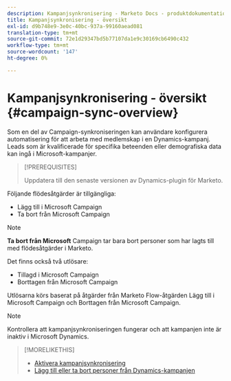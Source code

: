 ```yaml
---
description: Kampanjsynkronisering - Marketo Docs - produktdokumentation
title: Kampanjsynkronisering - översikt
exl-id: d9b748e9-3e0c-40bc-937a-99160aead081
translation-type: tm+mt
source-git-commit: 72e1d29347bd5b77107da1e9c30169cb6490c432
workflow-type: tm+mt
source-wordcount: '147'
ht-degree: 0%

---
```


# Kampanjsynkronisering - översikt {#campaign-sync-overview}

Som en del av Campaign-synkroniseringen kan användare konfigurera automatisering för att arbeta med medlemskap i en Dynamics-kampanj. Leads som är kvalificerade för specifika beteenden eller demografiska data kan ingå i Microsoft-kampanjer.

>[!PREREQUISITES]
>
>Uppdatera till den senaste versionen av Dynamics-plugin för Marketo.

Följande flödesåtgärder är tillgängliga:

* Lägg till i Microsoft Campaign
* Ta bort från Microsoft Campaign

>[!NOTE]
>
>**Ta bort från Microsoft** Campaign tar bara bort personer som har lagts till med flödesåtgärder i Marketo.

Det finns också två utlösare:

* Tillagd i Microsoft Campaign
* Borttagen från Microsoft Campaign

Utlösarna körs baserat på åtgärder från Marketo Flow-åtgärden Lägg till i Microsoft Campaign och Borttagen från Microsoft Campaign.

>[!NOTE]
>
>Kontrollera att kampanjsynkroniseringen fungerar och att kampanjen inte är inaktiv i Microsoft Dynamics.

>[!MORELIKETHIS]
>
>* [Aktivera kampanjsynkronisering](/help/marketo/product-docs/crm-sync/microsoft-dynamics-sync/microsoft-dynamics-sync-details/enable-campaign-sync.md)
>* [Lägg till eller ta bort personer från Dynamics-kampanjen](/help/marketo/product-docs/core-marketo-concepts/smart-campaigns/microsoft-dynamics-flow-actions/add-or-remove-people-from-your-dynamics-campaign.md)

